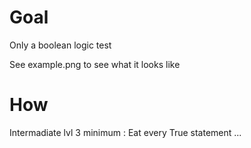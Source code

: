 # Goal

Only a boolean logic test

See example.png to see what it looks like

# How

Intermadiate lvl 3 minimum : Eat every True statement ...